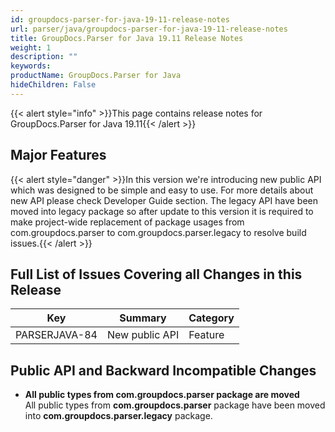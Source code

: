 ```yaml
---
id: groupdocs-parser-for-java-19-11-release-notes
url: parser/java/groupdocs-parser-for-java-19-11-release-notes
title: GroupDocs.Parser for Java 19.11 Release Notes
weight: 1
description: ""
keywords: 
productName: GroupDocs.Parser for Java
hideChildren: False
---
```

{{< alert style="info" >}}This page contains release notes for GroupDocs.Parser for Java 19.11{{< /alert >}}

## Major Features

{{< alert style="danger" >}}In this version we're introducing new public API which was designed to be simple and easy to use. For more details about new API please check Developer Guide section. The legacy API have been moved into legacy package so after update to this version it is required to make project-wide replacement of package usages from com.groupdocs.parser to com.groupdocs.parser.legacy to resolve build issues.{{< /alert >}}

## Full List of Issues Covering all Changes in this Release

| Key | Summary | Category |
| --- | --- | --- |
| PARSERJAVA-84 | New public API | Feature |

## Public API and Backward Incompatible Changes

*   **All public types from com.groupdocs.parser package are moved**  
    All public types from **com.groupdocs.parser** package have been moved into **com.groupdocs.parser.legacy** package.
